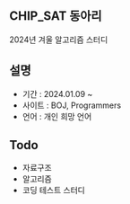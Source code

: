## CHIP_SAT 동아리
2024년 겨울 알고리즘 스터디

## 설명
- 기간 : 2024.01.09 ~
- 사이트 : BOJ, Programmers
- 언어 : 개인 희망 언어

## Todo
- 자료구조
- 알고리즘
- 코딩 테스트 스터디
